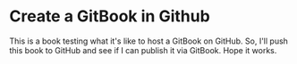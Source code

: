 # Create a GitBook in Github

This is a book testing what it's like to host a GitBook on GitHub. So, I'll push this book to GitHub and see if I can publish it via GitBook. Hope it works.
